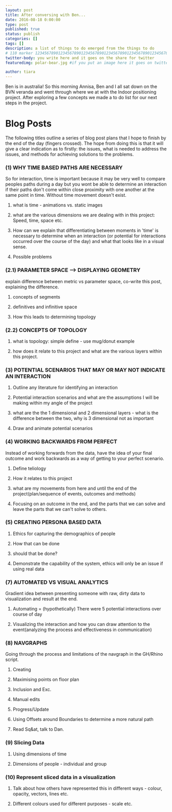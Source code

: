 ```yaml
---
layout: post
title: After conversing with Ben...
date: 2016-08-18 0:00:00
type: post
published: true
status: publish
categories: []
tags: []
description: a list of things to do emerged from the things to do
# 110 marker 1234567890123456789012345678901234567890123456789012345678901234567890123456789012345678901234567890123456789
twitter-body: you write here and it goes on the share for twitter
featuredimg: polar-bear.jpg #if you put an image here it goes on twitter too

author: tiara
---
```


Ben is in australia! So this morning Annisa, Ben and I all sat down on the BVN veranda and went through where we at with the Indoor positioning project. After exploring a few concepts we made a to do list for our next steps in the project. 

# Blog Posts

The following titles outline a series of blog post plans that I hope to finish by the end of the day (fingers crossed). The hope from doing this is that it will give a clear indication as to firstly: the issues, what is needed to address the issues, and methods for achieving solutions to the problems. 

### (1) WHY TIME BASED PATHS ARE NECESSARY	

So for interaction, time is important because it may be very well to compare peoples paths during a day but you wont be able to determine an interaction if their paths don't come within close proximity with one another at the same point in time. Without time movement doesn't exist.

1. what is time - animations vs. static images

2. what are the various dimensions we are dealing with in this project: Speed, time, space etc. 

3. How can we explain that differentiating between moments in 'time' is necessary to determine when an interaction (or potential for interactions occurred over the course of the day) and what that looks like in a visual sense. 

4. Possible problems

### (2.1) PARAMETER SPACE --> DISPLAYING GEOMETRY

explain difference between metric vs parameter space, co-write this post, explaining the difference.

1. concepts of segments

2. definitives and infinitive space 

3. How this leads to determining topology

### (2.2) CONCEPTS OF TOPOLOGY 

1. what is topology: simple define - use mug/donut example

2. how does it relate to this project and what are the various layers within this project.

### (3) POTENTIAL SCENARIOS THAT MAY OR MAY NOT INDICATE AN INTERACTION  

1. Outline any literature for identifying an interaction 

2. Potential interaction scenarios and what are the assumptions I will be making within my angle of the project

3. what are the the 1 dimensional and 2 dimensional layers - what is the difference between the two, why is 3 dimensional not as important

4. Draw and animate potential scenarios

### (4) WORKING BACKWARDS FROM PERFECT

Instead of working forwards from the data, have the idea of your final outcome and work backwards as a way of getting to your perfect scenario.

1. Define teliology 

2. How it relates to this project 

3. what are my movements from here and until the end of the project(plan/sequence of events, outcomes and methods)

4. Focusing on an outcome in the end, and the parts that we can solve and leave the parts that we can't solve to others.

### (5) CREATING PERSONA BASED DATA

1. Ethics for capturing the demographics of people

2. How that can be done

3. should that be done? 

4. Demonstrate the capability of the system, ethics will only be an issue if using real data

### (7) AUTOMATED VS VISUAL ANALYTICS 

Gradient idea between presenting someone with raw, dirty data to visualization and result at the end. 

1. Automating = (hypothetically) There were 5 potential interactions over course of day

2. Visualizing the interaction and how you can draw attention to the event(analyzing the process and effectiveness in communication)

### (8) NAVGRAPHS

Going through the process and limitations of the navgraph in the GH/Rhino script.

1. Creating

2. Maximising points on floor plan

3. Inclusion and Exc.

4. Manual edits

5. Progress/Update

6. Using Offsets around Boundaries to determine a more natural path

7. Read Sq&at, talk to Dan.

### (9) Slicing Data 

1. Using dimensions of time

2. Dimensions of people - individual and group 

### (10) Represent sliced data in a visualization

1. Talk about how others have represented this in different ways - colour, opacity, vectors, lines etc.

2. Different colours used for different purposes - scale etc.